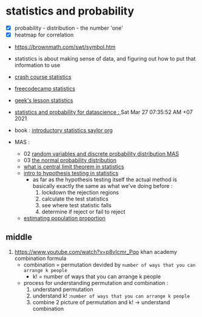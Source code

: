 # statistics and probability

-   [x] probability - distribution - the number 'one'
-   [x] heatmap for correlation

*   https://brownmath.com/swt/symbol.htm
*   statistics is about making sense of data, and figuring out how to put that information to use

*   [crash course statistics](crash-course-statistics)
*   [freecodecamp statistics](freecodecamp-statistics)
*   [geek's lesson statistics](geeks-lesson-statistics)
*   [statistics and probability for datascience : ](statistics-and-probability-for-datascience) Sat Mar 27 07:35:52 AM +07 2021
*   book : [introductory statistics saylor org](introductory-statistics-saylor-org)
*   MAS :
    -   02 [random variables and discrete probability distribution MAS](random-variables-and-discrete-probability-distribution-MAS)
    -   03 [the normal probability distribution](the-normal-probability-distribution)
    -   [what is central limit theorem in statistics](what-is-central-limit-theorem-in-statistics)
    -   [intro to hypothesis testing in statistics](intro-to-hypothesis-testing-in-statistics)
        -   as far as the hypothesis testing itself the actual method is basically exactly the same as what we've doing before :
            1. lockdown the rejection regions
            2. calculate the test statistics
            3. see where test statistic falls
            4. determine if reject or fail to reject
    - [estimating population proportion](estimating-population-proportion)

## middle

1. https://www.youtube.com/watch?v=p8vIcmr_Pqo khan academy combination formula
    - combination = permutation devided by `number of ways that you can arrange k people`
        - k! = number of ways that you can arrange k people
    - process for understanding permutation and combination :
        1. understand permutation
        2. understand k! :`number of ways that you can arrange k people`
        3. combine 2 picture of permutation and k! -> understand combination
